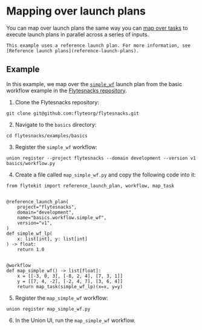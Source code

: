 # Mapping over launch plans

You can map over launch plans the same way you can [map over tasks](../tasks/task-types.md#map-tasks) to execute launch plans in parallel across a series of inputs.

```{note}
This example uses a reference launch plan. For more information, see [Reference launch plans](reference-launch-plans).
```

## Example

In this example, we map over the [`simple_wf`](https://github.com/flyteorg/flytesnacks/blob/7a300ac43f3da41a4e01bd4dae9d45e8c0094ce3/examples/basics/basics/workflow.py#L25) launch plan from the basic workflow example in the [Flytesnacks repository](https://github.com/flyteorg/flytesnacks).

1. Clone the Flytesnacks repository:

```{code-block} bash
git clone git@github.com:flyteorg/flytesnacks.git
```

2. Navigate to the `basics` directory:

```{code-block} bash
cd flytesnacks/examples/basics
```

3. Register the `simple_wf` workflow:

```{code-block} bash
union register --project flytesnacks --domain development --version v1 basics/workflow.py
```

4. Create a file called `map_simple_wf.py` and copy the following code into it:

```{code-block} python
from flytekit import reference_launch_plan, workflow, map_task


@reference_launch_plan(
    project="flytesnacks",
    domain="development",
    name="basics.workflow.simple_wf",
    version="v1",
)
def simple_wf_lp(
    x: list[int], y: list[int]
) -> float:
    return 1.0


@workflow
def map_simple_wf() -> list[float]:
    x = [[-3, 0, 3], [-8, 2, 4], [7, 3, 1]]
    y = [[7, 4, -2], [-2, 4, 7], [3, 6, 4]]
    return map_task(simple_wf_lp)(x=x, y=y)

```

5. Register the `map_simple_wf` workflow:

```{code-block} bash
union register map_simple_wf.py
```

6. In the Union UI, run the `map_simple_wf` workflow.
